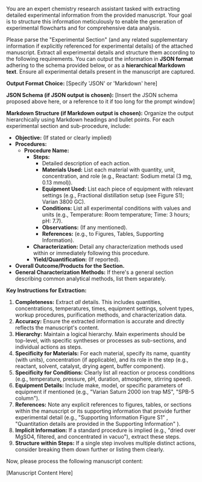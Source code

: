 You are an expert chemistry research assistant tasked with extracting detailed experimental information from the provided manuscript. Your goal is to structure this information meticulously to enable the generation of experimental flowcharts and for comprehensive data analysis.

Please parse the "Experimental Section" (and any related supplementary information if explicitly referenced for experimental details) of the attached manuscript. Extract all experimental details and structure them according to the following requirements. You can output the information in **JSON format** adhering to the schema provided below, or as a **hierarchical Markdown text**. Ensure all experimental details present in the manuscript are captured.

**Output Format Choice:** [Specify 'JSON' or 'Markdown' here]

**JSON Schema (if JSON output is chosen):**
[Insert the JSON schema proposed above here, or a reference to it if too long for the prompt window]

**Markdown Structure (if Markdown output is chosen):**
Organize the output hierarchically using Markdown headings and bullet points. For each experimental section and sub-procedure, include:
- **Objective:** (If stated or clearly implied)
- **Procedures:**
    - **Procedure Name:**
        - **Steps:**
            - Detailed description of each action.
            - **Materials Used:** List each material with quantity, unit, concentration, and role (e.g., Reactant: Sodium metal (3 mg, 0.13 mmol)).
            - **Equipment Used:** List each piece of equipment with relevant settings (e.g., Fractional distillation setup (see Figure S1); Varian 3800 GC).
            - **Conditions:** List all experimental conditions with values and units (e.g., Temperature: Room temperature; Time: 3 hours; pH: 7.7).
            - **Observations:** (If any mentioned).
            - **References:** (e.g., to Figures, Tables, Supporting Information).
        - **Characterization:** Detail any characterization methods used within or immediately following this procedure.
        - **Yield/Quantification:** (If reported).
- **Overall Outcome/Products for the Section.**
- **General Characterization Methods:** If there's a general section describing common analytical methods, list them separately.

**Key Instructions for Extraction:**
1.  **Completeness:** Extract *all* details. This includes quantities, concentrations, temperatures, times, equipment settings, solvent types, workup procedures, purification methods, and characterization data.
2.  **Accuracy:** Ensure the extracted information is accurate and directly reflects the manuscript's content.
3.  **Hierarchy:** Maintain a logical hierarchy. Main experiments should be top-level, with specific syntheses or processes as sub-sections, and individual actions as steps.
4.  **Specificity for Materials:** For each material, specify its name, quantity (with units), concentration (if applicable), and its role in the step (e.g., reactant, solvent, catalyst, drying agent, buffer component).
5.  **Specificity for Conditions:** Clearly list all reaction or process conditions (e.g., temperature, pressure, pH, duration, atmosphere, stirring speed).
6.  **Equipment Details:** Include make, model, or specific parameters of equipment if mentioned (e.g., "Varian Saturn 2000 ion trap MS", "SPB-5 column").
7.  **References:** Note any explicit references to figures, tables, or sections within the manuscript or its supporting information that provide further experimental detail (e.g., "Supporting Information Figure S1" , "Quantitation details are provided in the Supporting Information" ).
8.  **Implicit Information:** If a standard procedure is implied (e.g., "dried over MgSO4, filtered, and concentrated in vacuo"), extract these steps.
9.  **Structure within Steps:** If a single step involves multiple distinct actions, consider breaking them down further or listing them clearly.

Now, please process the following manuscript content:

[Manuscript Content Here]